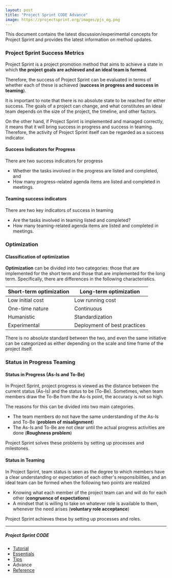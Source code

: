 ```yaml
---
layout: post
title: "Project Sprint CODE Advance"
image: https://projectsprint.org/images/pjs_og.png
---
```


This document contains the latest discussion/experimental concepts for Project Sprint and provides the latest information on method updates.

### Project Sprint Success Metrics

Project Sprint is a project promotion method that aims to achieve a state in which **the project goals are achieved and an ideal team is formed**.

Therefore, the success of Project Sprint can be evaluated in terms of whether each of these is achieved (**success in progress and success in teaming**).

It is important to note that there is no absolute state to be reached for either success. The goals of a project can change, and what constitutes an ideal team depends on the size of the project, the timeline, and other factors.

On the other hand, if Project Sprint is implemented and managed correctly, it means that it will bring success in progress and success in teaming. Therefore, the activity of Project Sprint itself can be regarded as a success indicator.

#### Success Indicators for Progress

There are two success indicators for progress

* Whether the tasks involved in the progress are listed and completed, and
* How many progress-related agenda items are listed and completed in meetings.

#### Teaming success indicators

There are two key indicators of success in teaming

* Are the tasks involved in teaming listed and completed?
* How many teaming-related agenda items are listed and completed in meetings.

### Optimization
#### Classification of optimization

**Optimization** can be divided into two categories: those that are implemented for the short term and those that are implemented for the long term. Specifically, there are differences in the following characteristics.

Short-term optimization  | Long-term optimization
--|--
Low initial cost  | Low running cost
One-time nature  | Continuous
Humanistic   | Standardization
Experimental  | Deployment of best practices

There is no absolute standard between the two, and even the same initiative can be categorized as either depending on the scale and time frame of the project itself.

### Status in Progress Teaming

#### Status in Progress (As-Is and To-Be)
In Project Sprint, project progress is viewed as the distance between the current status (As-Is) and the status to be (To-Be). Sometimes, when team members draw the To-Be from the As-Is point, the accuracy is not so high.

The reasons for this can be divided into two main categories.

- The team members do not have the same understanding of the As-Is and To-Be
 (**problem of misalignment**)
- The As-Is and To-Be are not clear until the actual progress activities are done (**Roughness problem**)

Project Sprint solves these problems by setting up processes and milestones.

#### Status in Teaming
In Project Sprint, team status is seen as the degree to which members have a clear understanding or expectation of each other's responsibilities, and an ideal team can be formed when the following two points are realized

- Knowing what each member of the project team can and will do for each other (**congruence of expectations**)
- A mindset that is willing to take on whatever role is available to them, whenever the need arises (**voluntary role acceptance**)

Project Sprint achieves these by setting up processes and roles.

---

##### Project Sprint CODE
- [Tutorial](./tutorial/index.md)
- [Essentials](./essentials.md)
- [Tips](./tips/index.md)
- Advance
- [Reference](./reference.md)
